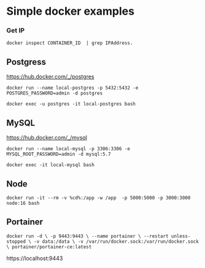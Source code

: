 # Simple docker examples

### Get IP

`
docker inspect CONTAINER_ID  | grep IPAddress. 
`

## Postgress

https://hub.docker.com/_/postgres

`
docker run --name local-postgres -p 5432:5432 -e POSTGRES_PASSWORD=admin -d postgres
`

`
docker exec -u postgres -it local-postgres bash
`


## MySQL

https://hub.docker.com/_/mysql

`
docker run --name local-mysql -p 3306:3306 -e MYSQL_ROOT_PASSWORD=admin -d mysql:5.7
`

`
docker exec -it local-mysql bash
`

## Node

`
docker run -it --rm -v %cd%:/app -w /app  -p 5000:5000 -p 3000:3000 node:16 bash
`

## Portainer

`
docker run -d \
  -p 9443:9443 \
  --name portainer \
  --restart unless-stopped \
  -v data:/data \
  -v /var/run/docker.sock:/var/run/docker.sock \
  portainer/portainer-ce:latest
`

https://localhost:9443